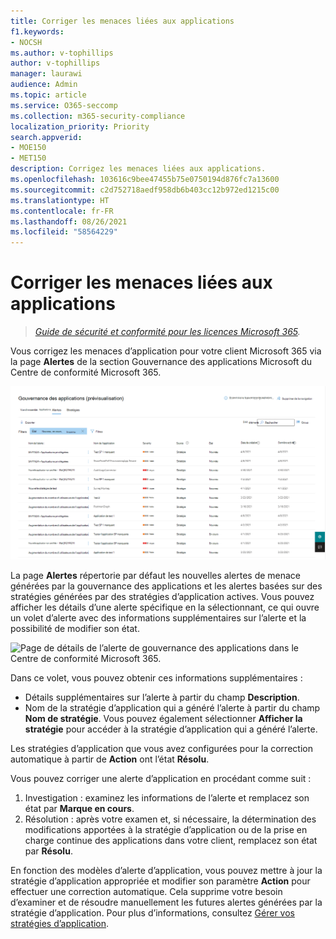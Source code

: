 ```yaml
---
title: Corriger les menaces liées aux applications
f1.keywords:
- NOCSH
ms.author: v-tophillips
author: v-tophillips
manager: laurawi
audience: Admin
ms.topic: article
ms.service: O365-seccomp
ms.collection: m365-security-compliance
localization_priority: Priority
search.appverid:
- MOE150
- MET150
description: Corrigez les menaces liées aux applications.
ms.openlocfilehash: 103616c9bee47455b75e0750194d876fc7a13600
ms.sourcegitcommit: c2d752718aedf958db6b403cc12b972ed1215c00
ms.translationtype: HT
ms.contentlocale: fr-FR
ms.lasthandoff: 08/26/2021
ms.locfileid: "58564229"
---
```

# <a name="remediate-app-threats"></a>Corriger les menaces liées aux applications

>*[Guide de sécurité et conformité pour les licences Microsoft 365](https://aka.ms/ComplianceSD).*

Vous corrigez les menaces d’application pour votre client Microsoft 365 via la page **Alertes** de la section Gouvernance des applications Microsoft du Centre de conformité Microsoft 365.

![Page récapitulative des alertes de gouvernance des applications dans le Centre de conformité Microsoft 365.](..\media\manage-app-protection-governance\mapg-cc-alerts.png)

La page **Alertes** répertorie par défaut les nouvelles alertes de menace générées par la gouvernance des applications et les alertes basées sur des stratégies générées par des stratégies d’application actives. Vous pouvez afficher les détails d’une alerte spécifique en la sélectionnant, ce qui ouvre un volet d’alerte avec des informations supplémentaires sur l’alerte et la possibilité de modifier son état.

![Page de détails de l’alerte de gouvernance des applications dans le Centre de conformité Microsoft 365.](..\media\manage-app-protection-governance\mapg-cc-alerts-alert.png)

Dans ce volet, vous pouvez obtenir ces informations supplémentaires :

- Détails supplémentaires sur l’alerte à partir du champ **Description**.
- Nom de la stratégie d’application qui a généré l’alerte à partir du champ **Nom de stratégie**. Vous pouvez également sélectionner **Afficher la stratégie** pour accéder à la stratégie d’application qui a généré l’alerte.

Les stratégies d’application que vous avez configurées pour la correction automatique à partir de **Action** ont l’état **Résolu**.

Vous pouvez corriger une alerte d’application en procédant comme suit :

1. Investigation : examinez les informations de l’alerte et remplacez son état par **Marque en cours**.
2. Résolution : après votre examen et, si nécessaire, la détermination des modifications apportées à la stratégie d’application ou de la prise en charge continue des applications dans votre client, remplacez son état par **Résolu**.

En fonction des modèles d’alerte d’application, vous pouvez mettre à jour la stratégie d’application appropriée et modifier son paramètre **Action** pour effectuer une correction automatique. Cela supprime votre besoin d’examiner et de résoudre manuellement les futures alertes générées par la stratégie d’application. Pour plus d’informations, consultez [Gérer vos stratégies d’application](app-governance-app-policies-manage.md).
